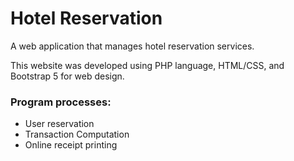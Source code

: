 # Hotel Reservation
A web application that manages hotel reservation services.

This website was developed using PHP language, HTML/CSS, and Bootstrap 5 for web design.

### Program processes:
- User reservation
- Transaction Computation
- Online receipt printing 

